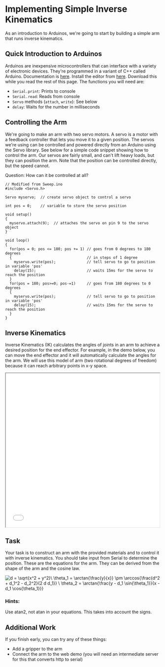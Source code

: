 # Implementing Simple Inverse Kinematics

As an introduction to Arduinos, we're going to start by building a simple arm that runs inverse kinematics.

## Quick Introduction to Arduinos

Arduinos are inexpensive microcontrollers that can interface with a variety of electronic devices.
They're programmed in a variant of C++ called Arduino. Documentation is [here](https://www.arduino.cc/en/Reference/HomePage).
Install the editor from [here](https://www.arduino.cc/en/Main/Software). Download this while you read the rest of this page.
The functions you will need are:

* `Serial.print`: Prints to console
* `Serial.read`: Reads from console
* `Servo` methods (`attach`, `write`): See below
* `delay`: Waits for the number in milliseconds

## Controlling the Arm

We're going to make an arm with two servo motors.
A servo is a motor with a feedback controller that lets you move it to a given position.
The servos we're using can be controlled and powered directly from an Arduino using the Servo library.
See below for a simple code snippet showing how to control the arm.
Our servos are fairly small, and can't lift heavy loads, but they can position the arm.
Note that the position can be controlled directly, but the speed cannot.

Question: How can it be controlled at all?


    // Modified from Sweep.ino
    #include <Servo.h>

    Servo myservo;  // create servo object to control a servo

    int pos = 0;    // variable to store the servo position

    void setup()
    {
      myservo.attach(9);  // attaches the servo on pin 9 to the servo object
    }

    void loop()
    {
      for(pos = 0; pos <= 180; pos += 1) // goes from 0 degrees to 180 degrees
      {                                  // in steps of 1 degree
        myservo.write(pos);              // tell servo to go to position in variable 'pos'
        delay(15);                       // waits 15ms for the servo to reach the position
      }
      for(pos = 180; pos>=0; pos-=1)     // goes from 180 degrees to 0 degrees
      {
        myservo.write(pos);              // tell servo to go to position in variable 'pos'
        delay(15);                       // waits 15ms for the servo to reach the position
      }
    }


## Inverse Kinematics

Inverse Kinematics (IK) calculates the angles of joints in an arm to achieve a desired position for the end effector.
For example, in the demo below, you can move the end effector and it will automatically calculate the angles for the arm.
We will use this model of arm (two rotational degrees of freedom) because it can reach arbitrary points in x-y space.

<iframe src="demo.html" width="500" height="500"></iframe>


## Task

Your task is to construct an arm with the provided materials and to control it with inverse kinematics.
You should take input from Serial to determine the position.
These are the equations for the arm. They can be derived from the shape of the arm and the cosine law.

![d = \sqrt{x^2 + y^2}\\
\theta_1 = \arctan{\frac{y}{x}} \pm \arccos{\frac{d^2 + d_1^2 - d_2^2}{2 d d_1}} \\
\theta_2 = \arctan{\frac{y - d_1 \sin{\theta_1}}{x - d_1 \cos{\theta_1}}}](equation.gif)

<!-- <img src="https://latex.codecogs.com/gif.latex?d&space;=&space;\sqrt{x^2&space;&plus;&space;y^2}\\&space;\theta_1&space;=&space;\arctan{\frac{y}{x}}&space;\pm&space;\arccos{\frac{d^2&space;&plus;&space;d_1^2&space;-&space;d_2^2}{2&space;d&space;d_1}}&space;\\&space;\theta_2&space;=&space;\arctan{\frac{y&space;-&space;d_1&space;\sin{\theta_1}}{x&space;-&space;d_1&space;\cos{\theta_1}}}" title="d = \sqrt{x^2 + y^2}\\ \theta_1 = \arctan{\frac{y}{x}} \pm \arccos{\frac{d^2 + d_1^2 - d_2^2}{2 d d_1}} \\ \theta_2 = \arctan{\frac{y - d_1 \sin{\theta_1}}{x - d_1 \cos{\theta_1}}}" /> -->

<!--
d = \sqrt{x^2 + y^2}\\
\theta_1 = \arctan{\frac{y}{x}} \pm \arccos{\frac{d^2 + d_1^2 - d_2^2}{2 d d_1}} \\
\theta_2 = \arctan{\frac{y - d_1 \sin{\theta_1}}{x - d_1 \cos{\theta_1}}}
-->

### Hints:

Use atan2, not atan in your equations. This takes into account the signs.

## Additional Work

If you finish early, you can try any of these things:

* Add a gripper to the arm
* Connect the arm to the web demo (you will need an intermediate server for this that converts http to serial)